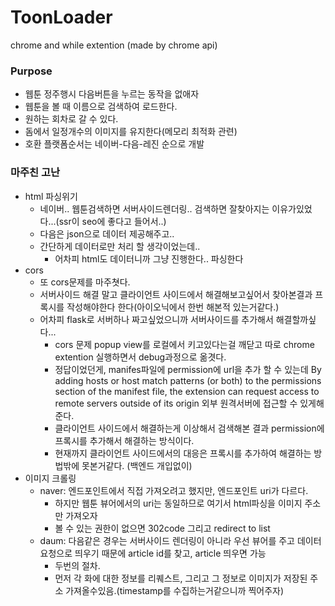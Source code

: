 # **ToonLoader**

chrome and while extention (made by chrome api)


### Purpose

* 웹툰 정주행시 다음버튼을 누르는 동작을 없애자
* 웹툰을 볼 때 이름으로 검색하여 로드한다.
* 원하는 회차로 갈 수 있다.
* 돔에서 일정개수의 이미지를 유지한다(메모리 최적화 관련)
* 호환 플랫폼순서는 네이버-다음-레진 순으로 개발

### 마주친 고난

* html 파싱위기
  + 네이버.. 웹툰검색하면 서버사이드렌더링.. 검색하면 잘찾아지는 이유가있었다...(ssr이 seo에 좋다고 들어서..)
  + 다음은 json으로 데이터 제공해주고..
  + 간단하게 데이터로만 처리 할 생각이었는데..
    - 어차피 html도 데이터니까 그냥 진행한다.. 파싱한다
* cors
  + 또 cors문제를 마주쳣다.
  + 서버사이드 해결 말고 클라이언트 사이드에서 해결해보고싶어서 찾아본결과 프록시를 작성해야한다 한다(아이오닉에서 한번 해본적 있는거같다.)
  + 어차피 flask로 서버하나 짜고싶었으니까 서버사이드를 추가해서 해결할까싶다...
    - cors 문제 popup view를 로컬에서 키고있다는걸 깨닫고 따로 chrome extention 실행하면서 debug과정으로 옮겻다.
    - 정답이었던게, manifes파일에 permission에 url을 추가 할 수 있는데
    By adding hosts or host match patterns (or both) to the permissions section of the manifest file, the extension can request access to remote servers outside of its origin
    외부 원격서버에 접근할 수 있게해준다.
    - 클라이언트 사이드에서 해결하는게 이상해서 검색해본 결과 permission에 프록시를 추가해서 해결하는 방식이다.
    - 현재까지 클라이언트 사이드에서의 대응은 프록시를 추가하여 해결하는 방법밖에 못본거같다. (백엔드 개입없이)
* 이미지 크롤링
  + naver: 엔드포인트에서 직접 가져오려고 했지만, 엔드포인트 uri가 다르다.
    - 하지만 웹툰 뷰어에서의 uri는 동일하므로 여기서 html파싱을 이미지 주소만 가져오자
    - 볼 수 있는 권한이 없으면 302code 그리고 redirect to list
  + daum: 다음같은 경우는 서버사이드 렌더링이 아니라 우선 뷰어를 주고 데이터 요청으로 띄우기 때문에 article id를 찾고, article 띄우면 가능
    - 두번의 절차.
    - 먼저 각 화에 대한 정보를 리퀘스트, 그리고 그 정보로 이미지가 저장된 주소 가져올수있음.(timestamp를 수집하는거같으니까 찍어주자)
